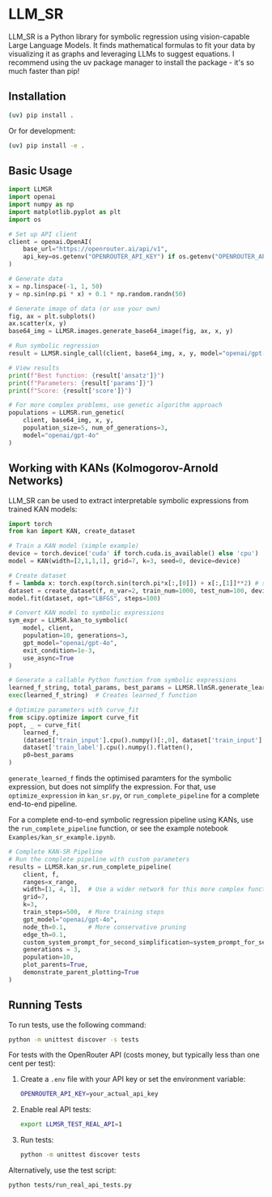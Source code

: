 # LLM_SR

LLM_SR is a Python library for symbolic regression using vision-capable Large Language Models. It finds mathematical formulas to fit your data by visualizing it as graphs and leveraging LLMs to suggest equations. I recommend using the uv package manager to install the package - it's so much faster than pip!

## Installation

```bash
(uv) pip install .
```

Or for development:

```bash
(uv) pip install -e .
```

## Basic Usage

```python
import LLMSR
import openai
import numpy as np
import matplotlib.pyplot as plt
import os

# Set up API client
client = openai.OpenAI(
    base_url="https://openrouter.ai/api/v1",
    api_key=os.getenv("OPENROUTER_API_KEY") if os.getenv("OPENROUTER_API_KEY") else "your_api_key", 
)

# Generate data
x = np.linspace(-1, 1, 50)
y = np.sin(np.pi * x) + 0.1 * np.random.randn(50)

# Generate image of data (or use your own)
fig, ax = plt.subplots()
ax.scatter(x, y)
base64_img = LLMSR.images.generate_base64_image(fig, ax, x, y)

# Run symbolic regression
result = LLMSR.single_call(client, base64_img, x, y, model="openai/gpt-4o")

# View results
print(f"Best function: {result['ansatz']}")
print(f"Parameters: {result['params']}")
print(f"Score: {result['score']}")

# For more complex problems, use genetic algorithm approach
populations = LLMSR.run_genetic(
    client, base64_img, x, y, 
    population_size=5, num_of_generations=3,
    model="openai/gpt-4o"
)
```

## Working with KANs (Kolmogorov-Arnold Networks)

LLM_SR can be used to extract interpretable symbolic expressions from trained KAN models:

```python
import torch
from kan import KAN, create_dataset

# Train a KAN model (simple example)
device = torch.device('cuda' if torch.cuda.is_available() else 'cpu')
model = KAN(width=[2,1,1,1], grid=7, k=3, seed=0, device=device)

# Create dataset
f = lambda x: torch.exp(torch.sin(torch.pi*x[:,[0]]) + x[:,[1]]**2) # should be a torch function
dataset = create_dataset(f, n_var=2, train_num=1000, test_num=100, device=device)
model.fit(dataset, opt="LBFGS", steps=100)

# Convert KAN model to symbolic expressions
sym_expr = LLMSR.kan_to_symbolic(
    model, client, 
    population=10, generations=3,
    gpt_model="openai/gpt-4o", 
    exit_condition=1e-3, 
    use_async=True
)

# Generate a callable Python function from symbolic expressions
learned_f_string, total_params, best_params = LLMSR.llmSR.generate_learned_f(sym_expr)
exec(learned_f_string)  # Creates learned_f function

# Optimize parameters with curve_fit
from scipy.optimize import curve_fit
popt, _ = curve_fit(
    learned_f, 
    (dataset['train_input'].cpu().numpy()[:,0], dataset['train_input'].cpu().numpy()[:,1]), 
    dataset['train_label'].cpu().numpy().flatten(), 
    p0=best_params
)
```

`generate_learned_f` finds the optimised paramters for the symbolic expression, but does not simplify the expression. For that, use `optimize_expression` in `kan_sr.py`, or `run_complete_pipeline` for a complete end-to-end pipeline.

For a complete end-to-end symbolic regression pipeline using KANs, use the `run_complete_pipeline` function, or see the example notebook `Examples/kan_sr_example.ipynb`.

```python
# Complete KAN-SR Pipeline
# Run the complete pipeline with custom parameters
results = LLMSR.kan_sr.run_complete_pipeline(
    client, f,
    ranges=x_range,
    width=[1, 4, 1],  # Use a wider network for this more complex function
    grid=7,
    k=3,
    train_steps=500,  # More training steps
    gpt_model="openai/gpt-4o",
    node_th=0.1,      # More conservative pruning
    edge_th=0.1,
    custom_system_prompt_for_second_simplification=system_prompt_for_second_simplification,
    generations = 3,
    population=10,
    plot_parents=True,
    demonstrate_parent_plotting=True
)

```

## Running Tests

To run tests, use the following command: 
```bash
python -m unittest discover -s tests
```

For tests with the OpenRouter API (costs money, but typically less than one cent per test):

1. Create a `.env` file with your API key or set the environment variable:
   ```bash
   OPENROUTER_API_KEY=your_actual_api_key
   ```

2. Enable real API tests:
   ```bash
   export LLMSR_TEST_REAL_API=1
   ```

3. Run tests:
   ```bash
   python -m unittest discover tests
   ```

Alternatively, use the test script:
```bash
python tests/run_real_api_tests.py
```
